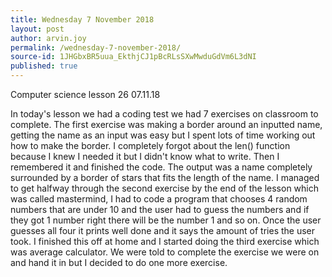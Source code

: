 ```yaml
---
title: Wednesday 7 November 2018
layout: post
author: arvin.joy
permalink: /wednesday-7-november-2018/
source-id: 1JHGbxBR5uua_EkthjCJ1pBcRLsSXwMwduGdVm6L3dNI
published: true
---
```

Computer science lesson 26                                                          07.11.18

In today's lesson we had a coding test we had 7 exercises on classroom to complete. The first exercise was making a border around an inputted name, getting the name as an input was easy but I spent lots of time working out how to make the border. I completely forgot about the len() function because I knew I needed it but I didn't know what to write. Then I remembered it and finished the code. The output was a name completely surrounded by a border of stars that fits the length of the name. I managed to get halfway through the second exercise by the end of the lesson which was called mastermind, I had to code a program that chooses 4 random numbers that are under 10 and the user had to guess the numbers and if they got 1 number right there will be the number 1 and so on. Once the user guesses all four it prints well done and it says the amount of tries the user took. I finished this off at home and I started doing the third exercise which was average calculator. We were told to complete the exercise we were on and hand it in but I decided to do one more exercise.

